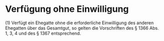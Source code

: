 # Verfügung ohne Einwilligung

(1) Verfügt ein Ehegatte ohne die erforderliche Einwilligung des anderen Ehegatten über das Gesamtgut, so gelten die Vorschriften des § 1366 Abs. 1, 3, 4 und des § 1367 entsprechend.